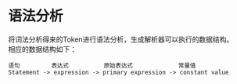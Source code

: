 # 语法分析

将词法分析得来的Token进行语法分析，生成解析器可以执行的数据结构。  
相应的数据结构如下：
```
语句         表达式          原始表达式             常量值   
Statement -> expression -> primary expression -> constant value
```



